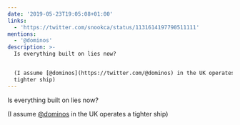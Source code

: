 ```yaml
---
date: '2019-05-23T19:05:08+01:00'
links:
  - 'https://twitter.com/snookca/status/1131614197790511111'
mentions:
  - '@dominos'
description: >-
  Is everything built on lies now?


  (I assume [@dominos](https://twitter.com/@dominos) in the UK operates a
  tighter ship)
---
```

Is everything built on lies now?

(I assume [@dominos](https://twitter.com/@dominos) in the UK operates a tighter ship) 
